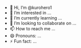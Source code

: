 - 👋 Hi, I’m @kurohero1
- 👀 I’m interested in ...
- 🌱 I’m currently learning ...
- 💞️ I’m looking to collaborate on ...
- 📫 How to reach me ...
- 😄 Pronouns: ...
- ⚡ Fun fact: ...

<!---
最新で更新されたファイルをもう一度確認してて、自分側の同じファイルを更新しよう。
--->

